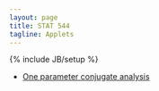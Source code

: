 ```yaml
---
layout: page
title: STAT 544
tagline: Applets
---
```

{% include JB/setup %}

- [One parameter conjugate analysis](https://jaradniemi.shinyapps.io/one_parameter_conjugate/)
